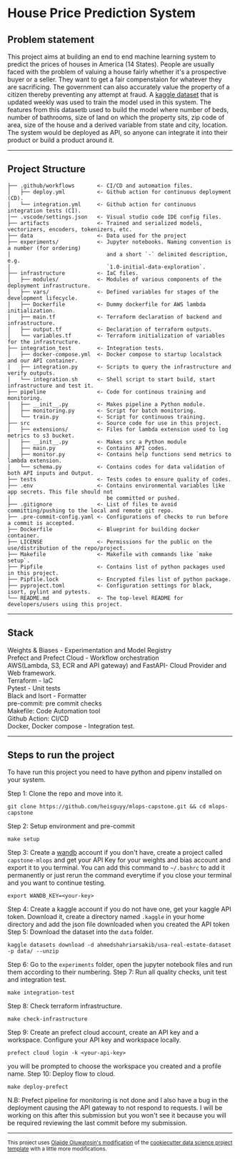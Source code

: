 House Price Prediction System
==============================
Problem statement
----------------
This project aims at building an end to end machine learning system to predict the prices of houses in America (14 States).  People are usually faced with the problem of valuing a house fairly whether it's a prospective buyer or a seller. They want to get a fair compenstaion for whatever they are sacrificing. The government can also accurately value the property of a citizen thereby preventing any attempt at fraud. A [kaggle dataset](https://www.kaggle.com/datasets/ahmedshahriarsakib/usa-real-estate-dataset) that is updated weekly was used to train the model used in this system. The features from this datasetb used to build the model where number of beds, number of bathrooms, size of land on which the property sits, zip code of area, size of the house and a derived variable from state and city, location. The system would be deployed as API, so anyone can integrate it into their product or build a product around it.

------------

Project Structure
------------
    ├── .github/workflows       <- CI/CD and automation files.
    │   ├── deploy.yml          <- Github action for continuous deployment (CD).
    │   └── integration.yml     <- Github action for continuous integration tests (CI).
    │── .vscode/settings.json   <- Visual studio code IDE config files.
    ├── artifacts               <- Trained and serialized models, vectorizers, encoders, tokenizers, etc.
    ├── data                    <- Data used for the project
    ├── experiments/            <- Jupyter notebooks. Naming convention is a number (for ordering)
    │                              and a short `-` delimited description, e.g.
    │                              `1.0-initial-data-exploration`.
    ├── infrastructure          <- IaC files.
    │   ├── modules/            <- Modules of various components of the deployment infrastructure.
    │   ├── vars/               <- Defined variables for stages of the development lifecycle.
    │   ├── Dockerfile          <- Dummy dockerfile for AWS lambda initialization.
    │   ├── main.tf             <- Terraform declaration of backend and infrastructure.
    │   ├── output.tf           <- Declaration of terraform outputs.
    │   └── variables.tf        <- Terraform initialization of variables for the infrastructure.
    ├── integration_test        <- Integration tests.
    │   ├── docker-compose.yml  <- Docker compose to startup localstack and our API container.
    │   ├── integration.py      <- Scripts to query the infrastructure and verify outputs.
    │   └── integration.sh      <- Shell script to start build, start infrastructure and test it.
    ├── pipeline                <- Code for continous training and monitoring.
    │   ├── __init__.py         <- Makes pipeline a Python module.
    │   ├── monitoring.py       <- Script for batch monitoring.
    │   └── train.py            <- Script for continuous training.
    ├── src                     <- Source code for use in this project.
    │   ├── extensions/         <- Files for lambda extension used to log metrics to s3 bucket.
    │   ├── __init__.py         <- Makes src a Python module
    │   ├── main.py             <- Contains API codes.
    │   ├── monitor.py          <- Contains help functions send metrics to lambda extension.
    │   └── schema.py           <- Contains codes for data validation of both API inputs and Output.
    ├── tests                   <- Tests codes to ensure quality of codes.
    ├── .env                    <- Contains environmental variables like app secrets. This file should not
    │                              be committed or pushed.
    ├── .gitignore              <- List of files to avoid committing/pushing to the local and remote git repo.
    ├── .pre-commit-config.yaml <- Configurations of checks to run before a commit is accepted.
    ├── Dockerfile              <- Blueprint for building docker container.
    ├── LICENSE                 <- Permissions for the public on the use/distribution of the repo/project.
    ├── Makefile                <- Makefile with commands like `make setup`.
    ├── Pipfile                 <- Contains list of python packages used in this project.
    ├── Pipfile.lock            <- Encrypted files list of python package.
    ├── pyproject.toml          <- Configuration settings for black, isort, pylint and pytests.
    └── README.md               <- The top-level README for developers/users using this project.

--------
Stack
--------

Weights & Biases - Experimentation and Model Registry \
Prefect and Prefect Cloud - Workflow orchestration \
AWS(Lambda, S3, ECR and API gateway) and FastAPI- Cloud Provider and Web framework. \
Terraform - IaC \
Pytest - Unit tests \
Black and Isort - Formatter \
pre-commit: pre commit checks \
Makefile: Code Automation tool \
Github Action: CI/CD \
Docker, Docker compose - Integration test.

--------
Steps to run the project
--------
To have run this project you need to have python and pipenv installed on your system.

Step 1: Clone the repo and move into it.
```
git clone https://github.com/heisguyy/mlops-capstone.git && cd mlops-capstone
```
Step 2: Setup environment and pre-commit
```
make setup
```
Step 3: Create a [wandb](https://wandb.ai/site) account if you don't have, create a project called `capstone-mlops` and get your API Key for your weights and bias account and export it to you terminal. You can add this command to `~/.bashrc` to add it permanently or just rerun the command everytime if you close your terminal and you want to continue testing.
```
export WANDB_KEY=<your-key>
```
Step 4: Create a kaggle account if you do not have one, get your kaggle API token. Download it, create a directory named `.kaggle` in your home directory and add the json file downloaded when you created the API token
Step 5: Download the dataset into the `data` folder.
```
kaggle datasets download -d ahmedshahriarsakib/usa-real-estate-dataset -p data/ --unzip
```
Step 6: Go to the `experiments` folder, open the jupyter notebook files and run them according to their numbering.
Step 7: Run all quality checks, unit test and integration test.
```
make integration-test
```
Step 8: Check terraform infrastructure.
```
make check-infrastructure
```
Step 9: Create an prefect cloud account, create an API key and a workspace. Configure your API key and workspace locally.
```
prefect cloud login -k <your-api-key>
```
you will be prompted to choose the workspace you created and a profile name.
Step 10: Deploy flow to cloud.
```
make deploy-prefect
```


N.B: Prefect pipeline for monitoring is not done and I also have a bug in the deployment causing the API gateway to not respond to requests. I will be working on this after this submission but you won't see it because you will be required reviewing the last commit before my submission.

--------

<p><small>This project uses <a target="_blank" href="https://github.com/heisguyy/cookiecutter-data-science">Olajide Oluwatosin's modification</a> of the <a target="_blank" href="https://drivendata.github.io/cookiecutter-data-science/">cookiecutter data science project template</a> with a little more modifications.
